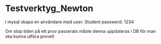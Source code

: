 # Testverktyg_Newton

I mysql skapa en användare med user: Student password: 1234

Om stop tiden på ett prov passerats måste denna uppdateras i DB för man ska kunna utföra provet!